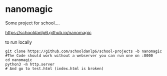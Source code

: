 # nanomagic
Some project for school....

https://schooldanlp6.github.io/nanomagic

to run locally
```
git clone https://github.com/schooldanlp6/school-projects -b nanomagic
#The Code should work without a webserver you can run one on :8000
cd nanomagic
python3 -m http.server
# And go to test.html (index.html is broken)
```
